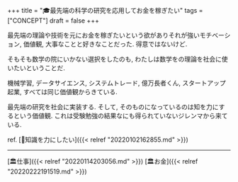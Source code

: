 +++
title = "🎓最先端の科学の研究を応用してお金を稼ぎたい"
tags = ["CONCEPT"]
draft = false
+++

最先端の理論や技術を元にお金を稼ぎたいという欲がありそれが強いモチベーション, 価値観, 大事なことと好きなことだった. 得意ではないけど.

そもそも数学の院にいかない選択をしたのも, わたしは数学をの理論を社会に使いたいということだ.

機械学習, データサイエンス, システムトレード, 億万長者くん, スタートアップ起業, すべては同じ価値観からきている.

最先端の研究を社会に実装する. そして, そのものになっているのは知を力にするという価値観. これは受験勉強の結果なにも得られていないジレンマから来ている.

ref. [🦊知識を力にしたい]({{< relref "20220102162855.md" >}})

---

[🏛仕事]({{< relref "20220114203056.md" >}}) [🏛お金]({{< relref "20220222191519.md" >}})
